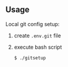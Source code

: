 ## Usage

Local git config setup:

1. create `.env.git` file
2. execute bash script

   ```bash
   $ ./gitsetup
   ```

